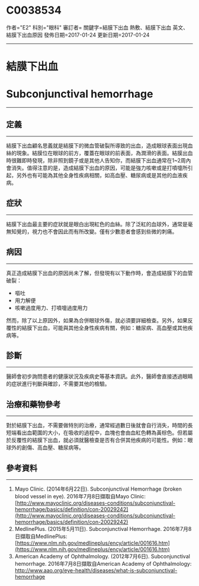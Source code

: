 # C0038534
作者="E2"
科別="眼科"
審訂者=
關鍵字=結膜下出血 熱敷、結膜下出血 英文、結膜下出血原因
發佈日期=2017-01-24
更新日期=2017-01-24

----------
# 結膜下出血 
# Subconjunctival hemorrhage
----------
##  定義
----------

結膜下出血顧名思義就是結膜下的微血管破裂所導致的出血，造成眼球表面出現血絲的現象。結膜位在眼球的前方，覆蓋在眼球的前表面，為潤滑的表面。結膜出血時很難即時發現，除非照到鏡子或是其他人告知你，而結膜下出血通常在1~2周內會消失。值得注意的是，造成結膜下出血的原因，可能是強力咳嗽或是打噴嚏所引起，另外也有可能為其他全身性疾病相關，如高血壓、糖尿病或是其他的血液疾病。

## 症狀
----------

結膜下出血最主要的症狀就是眼白出現紅色的血絲。除了泛紅的血球外，通常是毫無知覺的，視力也不會因此而有所改變。僅有少數患者會感到些微的刺痛。

##  病因
----------

真正造成結膜下出血的原因尚未了解，但發現有以下動作時，會造成結膜下的血管破裂：

- 嘔吐
- 用力解便
- 咳嗽過度用力、打噴嚏過度用力

然而，除了以上原因外，如果為合併眼球外傷，就必須要詳細檢查。另外，如果反覆性的結膜下出血，可能與其他全身性疾病有關，例如：糖尿病、高血壓或其他疾病等。 

## 診斷
----------

醫師會初步詢問患者的健康狀況及疾病史等基本資訊。此外，醫師會直接透過眼睛的症狀進行判斷與確診，不需要其他的檢驗。 

## 治療和藥物參考
----------

對於結膜下出血，不需要做特別的治療，通常經過數日後就會自行消失，時間的長短端看出血範圍的大小，在吸收的過程中，血塊也會由血紅色轉為黃棕色。但若屬於反覆性的結膜下出血，就必須就醫檢查是否有合併其他疾病的可能性。例如：眼球外的創傷、高血壓、糖尿病等。 

## 參考資料
----------
1. Mayo Clinic. (2014年6月22日). Subconjunctival Hemorrhage (broken blood vessel in eye). 2016年7月8日擷取自Mayo Clinic:
  [http://www.mayoclinic.org/diseases-conditions/subconjunctival-hemorrhage/basics/definition/con-20029242](http://www.mayoclinic.org/diseases-conditions/subconjunctival-hemorrhage/basics/definition/con-20029242)
2. MedlinePlus. (2015年5月11日). Subconjunctival Hemorrhage. 2016年7月8日擷取自MedlinePlus:
  [https://www.nlm.nih.gov/medlineplus/ency/article/001616.htm](https://www.nlm.nih.gov/medlineplus/ency/article/001616.htm)
3. American Academy of Ophthalmology. (2012年7月6日). Subconjunctival hemorrhage. 2016年7月8日擷取自American Academy of Ophthalmology:
  http://www.aao.org/eye-health/diseases/what-is-subconjunctival-hemorrhage

